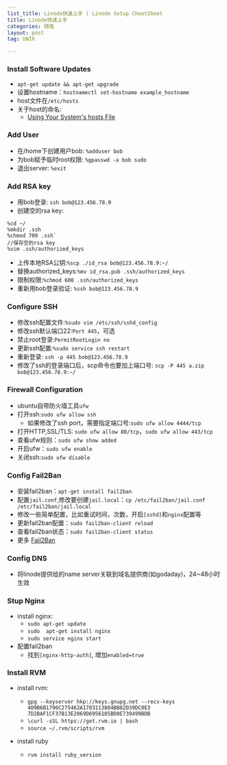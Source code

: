 ```yaml
---
list_title: Linode快速上手 | Linode Setup CheetSheet
title: Linode快速上手
categories: 随笔
layout: post
tag: UNIX

---
```


### Install Software Updates

- `apt-get update && apt-get upgrade`
- 设置hostname：`hostnamectl set-hostname example_hostname`
- host文件在`/etc/hosts`
- 关于host的命名:
	- [Using Your System's hosts File](https://www.linode.com/docs/networking/dns/using-your-systems-hosts-file) 


### Add User

- 在/home下创建用户bob: `%adduser bob`
- 为bob赋予临时root权限: `%gpasswd -a bob sudo`
- 退出server: `%exit`

### Add RSA key

- 用bob登录: `ssh bob@123.456.78.9`
- 创建空的rsa key: 

```
%cd ~/
%mkdir .ssh
%chmod 700 .ssh`
//保存空的rsa key
%vim .ssh/authorized_keys	
```
- 上传本地RSA公钥:`%scp ./id_rsa bob@123.456.78.9:~/`
- 替换authorized_keys:`%mv id_rsa.pub .ssh/authorized_keys`
- 限制权限:`%chmod 600 .ssh/authorized_keys`
- 重新用bob登录验证: `%ssh bob@123.456.78.9`

### Configure SSH

- 修改ssh配置文件:`%sudo vim /etc/ssh/sshd_config`
- 修改ssh默认端口22:`Port 445`，可选
- 禁止root登录:`PermitRootLogin no`
- 更新ssh配置:`%sudo service ssh restart`
- 重新登录: `ssh -p 445 bob@123.456.78.9`
- 修改了ssh的登录端口后，scp命令也要加上端口号: `scp -P 445 a.zip bob@123.456.78.9:~/`

### Firewall Configuration

- ubuntu自带防火墙工具`ufw`
- 打开ssh:`sudo ufw allow ssh`
	- 如果修改了ssh port，需要指定端口号:`sudo ufw allow 4444/tcp`
- 打开HTTP,SSL/TLS: `sudo ufw allow 80/tcp`，`sudo ufw allow 443/tcp`
- 查看ufw规则：`sudo ufw show added` 
- 开启ufw：`sudo ufw enable`
- 关闭ssh:`sudo ufw disable`


### Config Fail2Ban

- 安装fail2ban：`apt-get install fail2ban`
- 配置`jail.conf`,修改要创建`jail.local`：`cp /etc/fail2ban/jail.conf /etc/fail2ban/jail.local`
- 修改一些简单配置，比如重试时间，次数，开启`[sshd]`和`nginx`配置等
- 更新fail2ban配置：`sudo fail2ban-client reload`
- 查看fail2ban状态：`sudo fail2ban-client status`
- 更多 [Fail2Ban](https://www.linode.com/docs/security/using-fail2ban-for-security)


### Config DNS

- 将linode提供给的name server关联到域名提供商(如godaday)，24~48小时生效  

### Stup Nginx

- install nginx: 
	- `sudo apt-get update`
	- `sudo  apt-get install nginx`
	- `sudo service nginx start`
- 配置fail2ban
	- 找到`[nginx-http-auth]`, 增加`enabled=true` 


### Install RVM

- install rvm:
	- `gpg --keyserver hkp://keys.gnupg.net --recv-keys 409B6B1796C275462A1703113804BB82D39DC0E3 7D2BAF1CF37B13E2069D6956105BD0E739499BDB`
	- `\curl -sSL https://get.rvm.io | bash`
	- `source ~/.rvm/scripts/rvm`

- install ruby
	- `rvm install ruby_version` 

